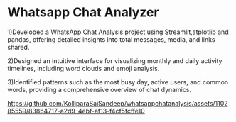 ﻿# Whatsapp Chat Analyzer

1)Developed a WhatsApp Chat Analysis project using Streamlit,atplotlib and pandas, offering detailed insights into total messages, media, and links shared.

2)Designed an intuitive interface for visualizing monthly and daily activity timelines, including word clouds and emoji analysis.

3)Identified patterns such as the most busy day, active users, and common words, providing a comprehensive overview of chat dynamics.




https://github.com/KolliparaSaiSandeep/whatsappchatanalysis/assets/110285559/838b4717-a2d9-4ebf-af13-f4cf5fcffe10

